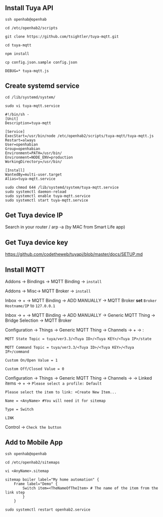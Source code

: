 ## Install Tuya API
`ssh openhab@openhab`

`cd /etc/openhab2/scripts`

`git clone https://github.com/tsightler/tuya-mqtt.git`

`cd tuya-mqtt`

`npm install`

`cp config.json.sample config.json`

`DEBUG=* tuya-mqtt.js`

## Create systemd service

`cd /lib/systemd/system/`

`sudo vi tuya-mqtt.service`

```
#!/bin/sh -
[Unit]
Description=tuya-mqtt

[Service]
ExecStart=/usr/bin/node /etc/openhab2/scripts/tuya-mqtt/tuya-mqtt.js
Restart=always
User=openhabian
Group=openhabian
Environment=PATH=/usr/bin/
Environment=NODE_ENV=production
WorkingDirectory=/usr/bin/

[Install]
WantedBy=multi-user.target
Alias=tuya-mqtt.service
```

```
sudo chmod 644 /lib/systemd/system/tuya-mqtt.service
sudo systemctl daemon-reload
sudo systemctl enable tuya-mqtt.service
sudo systemctl start tuya-mqtt.service
```

## Get Tuya device IP
Search in your router / arp -a (by MAC from Smart Life app)

## Get Tuya device key
https://github.com/codetheweb/tuyapi/blob/master/docs/SETUP.md

## Install MQTT
Addons -> Bindings -> MQTT Binding -> `install`

Addons -> Misc-> MQTT Broker -> `install`

Inbox -> + -> MQTT Binding -> ADD MANUALLY -> MQTT Broker **set** `Broker Hostname/IP` to `127.0.0.1`

Inbox -> + -> MQTT Binding -> ADD MANUALLY -> Generic MQTT Thing -> Bridge Selection -> MQTT Broker

Configuration -> Things -> Generic MQTT Thing -> Channels -> + -> :

`MQTT State Topic = tuya/ver3.3/<Tuya ID>/<Tuya KEY>/<Tuya IP>/state`

`MQTT Command Topic = tuya/ver3.3/<Tuya ID>/<Tuya KEY>/<Tuya IP>/command`

`Custom On/Open Value = 1`

`Custom Off/Closed Value = 0`

Configuration -> Things -> Generic MQTT Thing -> Channels -> <Channel Name> -> Linked items -> + -> 
`Please select a profile: Default`

`Please select the item to link: +Create New Item...`

`Name = <AnyName> #You will need it for sitemap`

`Type = Switch`

`LINK`

Control -> `Check the button`

## Add to Mobile App

`ssh openhab@openhab`

`cd /etc/openhab2/sitemaps`

`vi <AnyName>.sitemap`

```
sitemap boiler label="My home automation" {
    Frame label="Demo" {
        Switch item=<TheNameOfTheItem> # The name of the item from the link step
        }
    }
```

`sudo systemctl restart openhab2.service`
